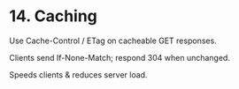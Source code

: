 # 14. Caching

Use Cache-Control / ETag on cacheable GET responses.

Clients send If-None-Match; respond 304 when unchanged.

Speeds clients & reduces server load.
